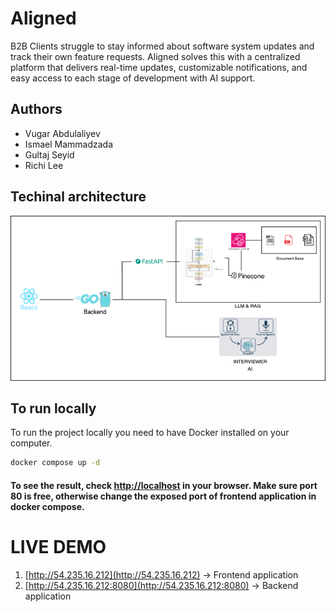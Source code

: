 # Aligned
B2B Clients struggle to stay informed about software system updates and track their own feature requests. Aligned solves this with a centralized platform that delivers real-time updates, customizable notifications, and easy access to each stage of development with AI support.

## Authors

- Vugar Abdulaliyev
- Ismael Mammadzada
- Gultaj Seyid
- Richi Lee

## Techinal architecture
![architecture](<assets/Screenshot 2024-11-10 at 09.28.25.png>)

## To run locally
To run the project locally you need to have Docker installed on your computer.
```bash
docker compose up -d
```

#### To see the result, check [http://localhost](http://localhost) in your browser. Make sure port 80 is free, otherwise change the exposed port of frontend application in docker compose.

# LIVE DEMO
1. [http://54.235.16.212](http://54.235.16.212) -> Frontend application
2. [http://54.235.16.212:8080](http://54.235.16.212:8080) -> Backend application